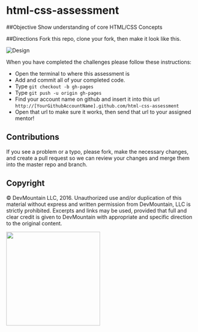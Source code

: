 html-css-assessment
===================

##Objective
Show understanding of core HTML/CSS Concepts

##Directions
Fork this repo, clone your fork, then make it look like this.

![Design](https://github.com/DevMountain/html-css-assessment/blob/master/img/html.gif?raw=true, "Design")


When you have completed the challenges please follow these instructions:

* Open the terminal to where this assessment is
* Add and commit all of your completed code.
* Type `git checkout -b gh-pages`
* Type `git push -u origin gh-pages`
* Find your account name on github and insert it into this url `http://[YourGithubAccountName].github.com/html-css-assessment`
* Open that url to make sure it works, then send that url to your assigned mentor!


## Contributions
If you see a problem or a typo, please fork, make the necessary changes, and create a pull request so we can review your changes and merge them into the master repo and branch.

## Copyright

© DevMountain LLC, 2016. Unauthorized use and/or duplication of this material without express and written permission from DevMountain, LLC is strictly prohibited. Excerpts and links may be used, provided that full and clear credit is given to DevMountain with appropriate and specific direction to the original content.

<img src="https://devmounta.in/img/logowhiteblue.png" width="250">
